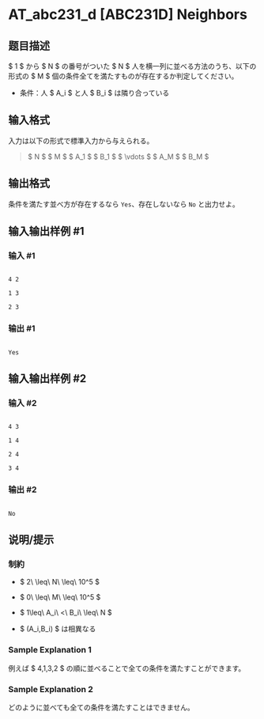 # AT_abc231_d [ABC231D] Neighbors

## 题目描述

[problemUrl]: https://atcoder.jp/contests/abc231/tasks/abc231_d

$ 1 $ から $ N $ の番号がついた $ N $ 人を横一列に並べる方法のうち、以下の形式の $ M $ 個の条件全てを満たすものが存在するか判定してください。

- 条件：人 $ A_i $ と人 $ B_i $ は隣り合っている

## 输入格式

入力は以下の形式で標準入力から与えられる。

> $ N $ $ M $ $ A_1 $ $ B_1 $ $ \vdots $ $ A_M $ $ B_M $

## 输出格式

条件を満たす並べ方が存在するなら `Yes`、存在しないなら `No` と出力せよ。

## 输入输出样例 #1

### 输入 #1

```
4 2
1 3
2 3
```

### 输出 #1

```
Yes
```

## 输入输出样例 #2

### 输入 #2

```
4 3
1 4
2 4
3 4
```

### 输出 #2

```
No
```

## 说明/提示

### 制約

- $ 2\ \leq\ N\ \leq\ 10^5 $
- $ 0\ \leq\ M\ \leq\ 10^5 $
- $ 1\leq\ A_i\ <\ B_i\ \leq\ N $
- $ (A_i,B_i) $ は相異なる

### Sample Explanation 1

例えば $ 4,1,3,2 $ の順に並べることで全ての条件を満たすことができます。

### Sample Explanation 2

どのように並べても全ての条件を満たすことはできません。